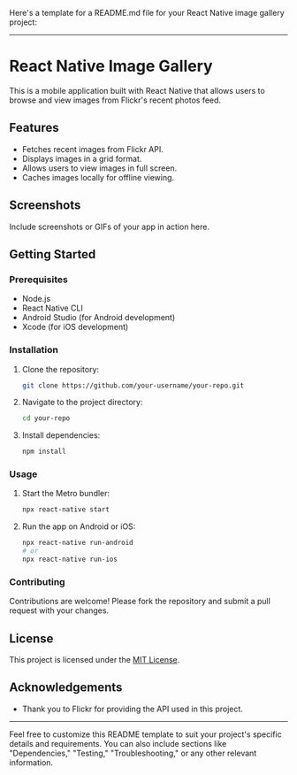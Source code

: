 Here's a template for a README.md file for your React Native image gallery project:

---

# React Native Image Gallery

This is a mobile application built with React Native that allows users to browse and view images from Flickr's recent photos feed.

## Features

- Fetches recent images from Flickr API.
- Displays images in a grid format.
- Allows users to view images in full screen.
- Caches images locally for offline viewing.

## Screenshots

Include screenshots or GIFs of your app in action here.

## Getting Started

### Prerequisites

- Node.js
- React Native CLI
- Android Studio (for Android development)
- Xcode (for iOS development)

### Installation

1. Clone the repository:

   ```bash
   git clone https://github.com/your-username/your-repo.git
   ```

2. Navigate to the project directory:

   ```bash
   cd your-repo
   ```

3. Install dependencies:

   ```bash
   npm install
   ```

### Usage

1. Start the Metro bundler:

   ```bash
   npx react-native start
   ```

2. Run the app on Android or iOS:

   ```bash
   npx react-native run-android
   # or
   npx react-native run-ios
   ```

### Contributing

Contributions are welcome! Please fork the repository and submit a pull request with your changes.

## License

This project is licensed under the [MIT License](LICENSE).

## Acknowledgements

- Thank you to Flickr for providing the API used in this project.

---

Feel free to customize this README template to suit your project's specific details and requirements. You can also include sections like "Dependencies," "Testing," "Troubleshooting," or any other relevant information.
